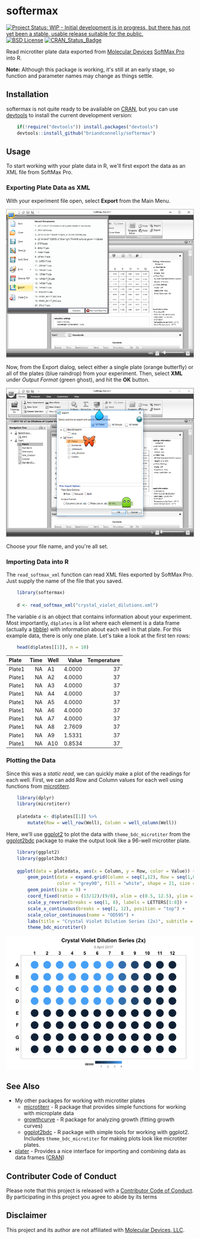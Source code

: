softermax
================

<!-- README.md is generated from README.Rmd. Please edit that file -->
[![Project Status: WIP - Initial development is in progress, but there has not yet been a stable, usable release suitable for the public.](http://www.repostatus.org/badges/latest/wip.svg)](http://www.repostatus.org/#wip) [![BSD License](https://img.shields.io/badge/license-BSD-brightgreen.svg)](https://opensource.org/licenses/BSD-2-Clause) [![CRAN\_Status\_Badge](http://www.r-pkg.org/badges/version/softermax)](https://cran.r-project.org/package=softermax)

Read microtiter plate data exported from [Molecular Devices](https://www.moleculardevices.com) [SoftMax Pro](https://www.moleculardevices.com/systems/microplate-readers/softmax-pro-7-software) into R.

**Note:** Although this package is working, it's still at an early stage, so function and parameter names may change as things settle.

Installation
------------

softermax is not quite ready to be available on [CRAN](http://cran.r-project.org), but you can use [devtools](http://cran.r-project.org/web/packages/devtools/index.html) to install the current development version:

``` r
    if(!require("devtools")) install.packages("devtools")
    devtools::install_github("briandconnelly/softermax")
```

Usage
-----

To start working with your plate data in R, we'll first export the data as an XML file from SoftMax Pro.

### Exporting Plate Data as XML

With your experiment file open, select **Export** from the Main Menu.

![](README-images/main_menu.png)

Now, from the Export dialog, select either a single plate (orange butterfly) or all of the plates (blue raindrop) from your experiment. Then, select **XML** under *Output Format* (green ghost), and hit the **OK** button.

![](README-images/export_details.png)

Choose your file name, and you're all set.

### Importing Data into R

The `read_softmax_xml` function can read XML files exported by SoftMax Pro. Just supply the name of the file that you saved.

``` r
    library(softermax)

    d <- read_softmax_xml("crystal_violet_dilutions.xml")
```

The variable `d` is an object that contains information about your experiment. Most importantly, `d$plates` is a list where each element is a data frame (actually a [tibble](https://cran.r-project.org/package=tibble)) with information about each well in that plate. For this example data, there is only one plate. Let's take a look at the first ten rows:

``` r
    head(d$plates[[1]], n = 10)
```

| Plate  |  Time| Well |   Value|  Temperature|
|:-------|-----:|:-----|-------:|------------:|
| Plate1 |    NA| A1   |  4.0000|           37|
| Plate1 |    NA| A2   |  4.0000|           37|
| Plate1 |    NA| A3   |  4.0000|           37|
| Plate1 |    NA| A4   |  4.0000|           37|
| Plate1 |    NA| A5   |  4.0000|           37|
| Plate1 |    NA| A6   |  4.0000|           37|
| Plate1 |    NA| A7   |  4.0000|           37|
| Plate1 |    NA| A8   |  2.7609|           37|
| Plate1 |    NA| A9   |  1.5331|           37|
| Plate1 |    NA| A10  |  0.8534|           37|

### Plotting the Data

Since this was a *static read*, we can quickly make a plot of the readings for each well. First, we can add Row and Column values for each well using functions from [microtiterr](https://github.com/briandconnelly/microtiterr).

``` r
    library(dplyr)
    library(microtiterr)

    platedata <- d$plates[[1]] %>%
        mutate(Row = well_row(Well), Column = well_column(Well))
```

Here, we'll use [ggplot2](https://cran.r-project.org/package=ggplot2) to plot the data with `theme_bdc_microtiter` from the [ggplot2bdc](https://github.com/briandconnelly/ggplot2bdc) package to make the output look like a 96-well microtiter plate.

``` r
    library(ggplot2)
    library(ggplot2bdc)

    ggplot(data = platedata, aes(x = Column, y = Row, color = Value)) +
        geom_point(data = expand.grid(Column = seq(1,12), Row = seq(1,8)),
                   color = "grey90", fill = "white", shape = 21, size = 8) +
        geom_point(size = 9) +
        coord_fixed(ratio = (13/12)/(9/8), xlim = c(0.5, 12.5), ylim = c(0.6, 8.4)) +
        scale_y_reverse(breaks = seq(1, 8), labels = LETTERS[1:8]) +
        scale_x_continuous(breaks = seq(1, 12), position = "top") +
        scale_color_continuous(name = "OD595") +
        labs(title = "Crystal Violet Dilution Series (2x)", subtitle = "5 April 2017") +
        theme_bdc_microtiter()
```

![](README-images/Static%20Plot-1.png)

See Also
--------

-   My other packages for working with microtiter plates
    -   [microtiterr](https://github.com/briandconnelly/microtiterr) - R package that provides simple functions for working with microplate data
    -   [growthcurve](https://github.com/briandconnelly/growthcurve) - R package for analyzing growth (fitting growth curves)
    -   [ggplot2bdc](https://cran.r-project.org/package=ggplot2) - R package with simple tools for working with ggplot2. Includes `theme_bdc_microtiter` for making plots look like microtiter plates.
-   [plater](https://github.com/ropenscilabs/plater) - Provides a nice interface for importing and combining data as data frames ([CRAN](https://cran.r-project.org/package=plater))

Contributer Code of Conduct
---------------------------

Please note that this project is released with a [Contributor Code of Conduct](CONDUCT.md). By participating in this project you agree to abide by its terms

Disclaimer
----------

This project and its author are not affiliated with [Molecular Devices, LLC](https://www.moleculardevices.com).
